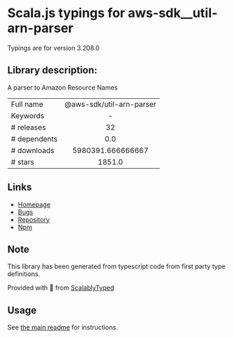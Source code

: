 
# Scala.js typings for aws-sdk__util-arn-parser

Typings are for version 3.208.0

## Library description:
A parser to Amazon Resource Names

|                    |                 |
| ------------------ | :-------------: |
| Full name          | @aws-sdk/util-arn-parser |
| Keywords           | - |
| # releases         | 32 |
| # dependents       | 0.0 |
| # downloads        | 5980391.666666667 |
| # stars            | 1851.0 |

## Links
- [Homepage](https://github.com/aws/aws-sdk-js-v3/tree/main/packages/util-arn-parser)
- [Bugs](https://github.com/aws/aws-sdk-js-v3/issues)
- [Repository](https://github.com/aws/aws-sdk-js-v3)
- [Npm](https://www.npmjs.com/package/%40aws-sdk%2Futil-arn-parser)
    


## Note
This library has been generated from typescript code from first party type definitions.

Provided with :purple_heart: from [ScalablyTyped](https://github.com/oyvindberg/ScalablyTyped)

## Usage
See [the main readme](../../readme.md) for instructions.


